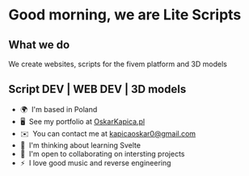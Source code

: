 # Good morning, we are Lite Scripts 

What we do 
------------------------------------------------------------
We create websites, scripts for the fivem platform and 3D models

Script DEV | WEB DEV | 3D models 
------------------------------------------------------------

* 🌍  I'm based in Poland
* 🖥️  See my portfolio at [OskarKapica.pl](http://oskarkapica.pl)
* ✉️  You can contact me at [kapicaoskar0@gmail.com](mailto:kapicaoskar0@gmail.com)
* 🧠  I'm thinking about learning Svelte
* 🤝  I'm open to collaborating on intersting projects
* ⚡  I love good music and reverse engineering
